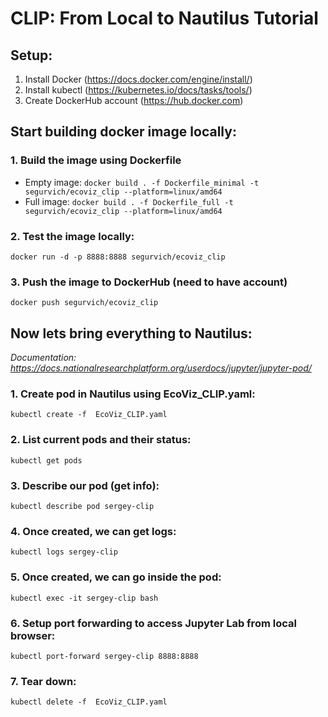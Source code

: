 # CLIP: From Local to Nautilus Tutorial

## Setup:
1. Install Docker (https://docs.docker.com/engine/install/)
2. Install kubectl (https://kubernetes.io/docs/tasks/tools/)
3. Create DockerHub account (https://hub.docker.com)

## Start building docker image locally:

### 1. Build the image using Dockerfile
- Empty image:
`docker build . -f Dockerfile_minimal -t segurvich/ecoviz_clip --platform=linux/amd64`
- Full image:
`docker build . -f Dockerfile_full -t segurvich/ecoviz_clip --platform=linux/amd64`

### 2. Test the image locally:
`docker run -d -p 8888:8888 segurvich/ecoviz_clip`

### 3. Push the image to DockerHub (need to have account)
`docker push segurvich/ecoviz_clip`

## Now lets bring everything to Nautilus:
_Documentation: https://docs.nationalresearchplatform.org/userdocs/jupyter/jupyter-pod/_

### 1. Create pod in Nautilus using EcoViz_CLIP.yaml:
`kubectl create -f  EcoViz_CLIP.yaml`

### 2. List current pods and their status:
`kubectl get pods`

### 3. Describe our pod (get info):
`kubectl describe pod sergey-clip`

### 4. Once created, we can get logs:
`kubectl logs sergey-clip`

### 5. Once created, we can go inside the pod:
`kubectl exec -it sergey-clip bash`

### 6. Setup port forwarding to access Jupyter Lab from local browser:
`kubectl port-forward sergey-clip 8888:8888`

### 7. Tear down:
`kubectl delete -f  EcoViz_CLIP.yaml`
